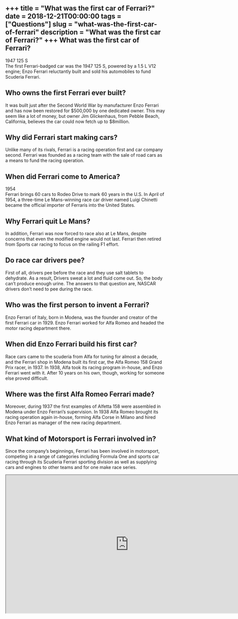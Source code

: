+++
title = "What was the first car of Ferrari?"
date = 2018-12-21T00:00:00
tags = ["Questions"]
slug = "what-was-the-first-car-of-ferrari"
description = "What was the first car of Ferrari?"
+++
What was the first car of Ferrari?
----------------------------------

1947 125 S  
The first Ferrari-badged car was the 1947 125 S, powered by a 1.5 L V12 engine; Enzo Ferrari reluctantly built and sold his automobiles to fund Scuderia Ferrari.

Who owns the first Ferrari ever built?
--------------------------------------

It was built just after the Second World War by manufacturer Enzo Ferrari and has now been restored for $500,000 by one dedicated owner. This may seem like a lot of money, but owner Jim Glickenhaus, from Pebble Beach, California, believes the car could now fetch up to $8million.

Why did Ferrari start making cars?
----------------------------------

Unlike many of its rivals, Ferrari is a racing operation first and car company second. Ferrari was founded as a racing team with the sale of road cars as a means to fund the racing operation.

When did Ferrari come to America?
---------------------------------

1954  
Ferrari brings 60 cars to Rodeo Drive to mark 60 years in the U.S. In April of 1954, a three-time Le Mans-winning race car driver named Luigi Chinetti became the official importer of Ferraris into the United States.

Why Ferrari quit Le Mans?
-------------------------

In addition, Ferrari was now forced to race also at Le Mans, despite concerns that even the modified engine would not last. Ferrari then retired from Sports car racing to focus on the railing F1 effort.

Do race car drivers pee?
------------------------

First of all, drivers pee before the race and they use salt tablets to dehydrate. As a result, Drivers sweat a lot and fluid come out. So, the body can’t produce enough urine. The answers to that question are, NASCAR drivers don’t need to pee during the race.

Who was the first person to invent a Ferrari?
---------------------------------------------

Enzo Ferrari of Italy, born in Modena, was the founder and creator of the first Ferrari car in 1929. Enzo Ferrari worked for Alfa Romeo and headed the motor racing department there.

When did Enzo Ferrari build his first car?
------------------------------------------

Race cars came to the scuderia from Alfa for tuning for almost a decade, and the Ferrari shop in Modena built its first car, the Alfa Romeo 158 Grand Prix racer, in 1937. In 1938, Alfa took its racing program in-house, and Enzo Ferrari went with it. After 10 years on his own, though, working for someone else proved difficult.

Where was the first Alfa Romeo Ferrari made?
--------------------------------------------

Moreover, during 1937 the first examples of Alfetta 158 were assembled in Modena under Enzo Ferrari’s supervision. In 1938 Alfa Romeo brought its racing operation again in-house, forming Alfa Corse in Milano and hired Enzo Ferrari as manager of the new racing department.

What kind of Motorsport is Ferrari involved in?
-----------------------------------------------

Since the company’s beginnings, Ferrari has been involved in motorsport, competing in a range of categories including Formula One and sports car racing through its Scuderia Ferrari sporting division as well as supplying cars and engines to other teams and for one make race series.

<iframe allow="accelerometer; autoplay; clipboard-write; encrypted-media; gyroscope; picture-in-picture" allowfullscreen="" class="__youtube_prefs__  epyt-is-override  no-lazyload" data-no-lazy="1" data-origheight="433" data-origwidth="770" data-skipgform_ajax_framebjll="" height="433" id="_ytid_58923" loading="lazy" src="https://www.youtube.com/embed/wwJICiMTGkI?enablejsapi=1&autoplay=0&cc_load_policy=0&cc_lang_pref=&iv_load_policy=1&loop=0&modestbranding=0&rel=1&fs=1&playsinline=0&autohide=2&theme=dark&color=red&controls=1&" title="YouTube player" width="770"></iframe>